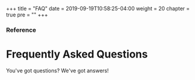+++
title = "FAQ"
date = 2019-09-19T10:58:25-04:00
weight = 20
chapter = true
pre = "<b></b>"
+++

### Reference

# Frequently Asked Questions

You've got questions? We've got answers!
